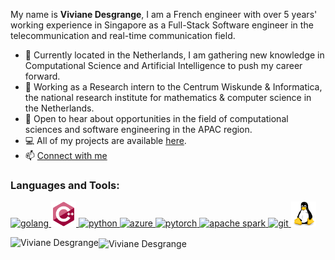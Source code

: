 My name is **Viviane Desgrange**, I am a French engineer with over 5 years' working experience in Singapore
as a Full-Stack Software engineer in the telecommunication and real-time communication field.

- 🌱 Currently located in the Netherlands, I am gathering new knowledge in Computational Science and Artificial Intelligence to push my career forward.
- 🔭 Working as a Research intern to the Centrum Wiskunde & Informatica, the national research institute for mathematics & computer science in the Netherlands.
- 🤝 Open to hear about opportunities in the field of computational sciences and software engineering in the APAC region.
- 💻 All of my projects are available [here](https://github.com/vdesgrange).
- 📫 [Connect with me](https://www.linkedin.com/in/viviane-desgrange-1b8554109/)

<h3 align="left">Languages and Tools:</h3>
<p align="left">
<a href="https://www.go.dev" target="_blank">
<img src="https://www.vectorlogo.zone/logos/golang/golang-ar21.svg" alt="golang" width="80" height="40"/>
</a>
<a href="https://en.cppreference.com/" target="_blank">
<img src="https://raw.githubusercontent.com/devicons/devicon/master/icons/cplusplus/cplusplus-original.svg" alt="cplusplus" width="40" height="40"/>
</a>
<a href="https://www.python.org" target="_blank">
<img src="https://www.vectorlogo.zone/logos/python/python-horizontal.svg" alt="python" width="90" height="40"/>
</a>
<a href="https://aws.amazon.com/" target="_blank">
<img src="https://www.vectorlogo.zone/logos/amazon_aws/amazon_aws-ar21.svg" alt="azure" width="80" height="40"/>
</a>
<a href="https://www.pytorch.org" target="_blank">
<img src="https://www.vectorlogo.zone/logos/pytorch/pytorch-ar21.svg" alt="pytorch" width="80" height="40"/>
</a>
<a href="https://spark.apache.org/" target="_blank">
<img src="https://www.vectorlogo.zone/logos/apache_spark/apache_spark-ar21.svg" alt="apache spark" width="80" height="40"/>
</a>
<a href="https://git-scm.com/" target="_blank">
<img src="https://www.vectorlogo.zone/logos/git-scm/git-scm-icon.svg" alt="git" width="40" height="40"/>
</a>
<a href="https://www.linux.org/" target="_blank">
<img src="https://raw.githubusercontent.com/devicons/devicon/master/icons/linux/linux-original.svg" alt="linux" width="40" height="40"/>
</a>
</p>

<p><img align="left" src="https://github-readme-stats.vercel.app/api/top-langs?username=vdesgrange&hide=Jupyter%20Notebook,Matlab,TeX&langs_count=6&show_icons=true&locale=en&layout=compact" alt="Viviane Desgrange" />
<img align="center" src="https://github-readme-stats.vercel.app/api?username=vdesgrange&count_private=true&hide=contribs,issues&show_icons=true&locale=en" alt="Viviane Desgrange" /></p>
